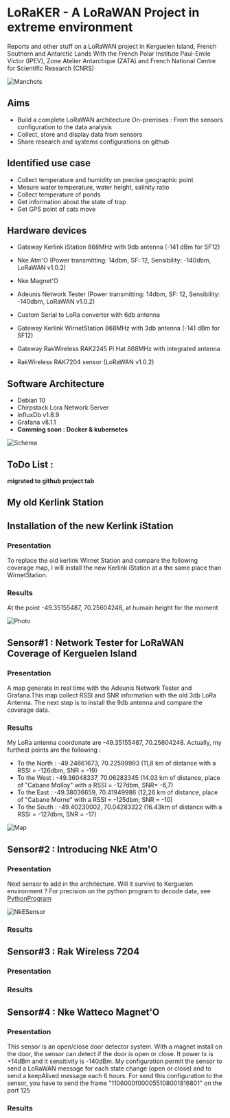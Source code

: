 # LoRaKER - A LoRaWAN Project in extreme environment

Reports and other stuff on a LoRaWAN project in Kerguelen Island, French Southern and Antarctic Lands
With the French Polar Institute Paul-Emile Victor (IPEV), Zone Atelier Antarctique (ZATA) and French National Centre for Scientific Research (CNRS)


![Manchots](./media/intro.JPG)

## Aims

- Build a complete LoRaWAN architecture On-premises : From the sensors configuration to the data analysis
- Collect, store and display data from sensors
- Share research and systems configurations on github

## Identified use case

- Collect temperature and humidity on precise geographic point
- Mesure water temperature, water height, salinity ratio 
- Collect temperature of ponds
- Get information about the state of trap
- Get GPS point of cats move

## Hardware devices

- Gateway Kerlink iStation 868MHz with 9db antenna (-141 dBm for SF12)
- Nke Atm'O (Power transmitting: 14dbm, SF: 12, Sensibility: -140dbm, LoRaWAN v1.0.2)
- Nke Magnet'O
- Adeunis Network Tester (Power transmitting: 14dbm, SF: 12, Sensibility: -140dbm, LoRaWAN v1.0.2)
- Custom Serial to LoRa converter with 6db antenna

- Gateway Kerlink WirnetStation 868MHz with 3db antenna (-141 dBm for SF12)
- Gateway RakWireless RAK2245 Pi Hat 868MHz with integrated antenna
- RakWireless RAK7204 sensor (LoRaWAN v1.0.2)
	
## Software Architecture

- Debian 10
- Chirpstack Lora Network Server
- InfluxDb v1.8.9
- Grafana v8.1.1
- **Comming soon : Docker & kubernetes**

![Schema](./media/schema.jpg)

## ToDo List :

**migrated to github project tab**

## My old Kerlink Station

## Installation of the new Kerlink iStation

### Presentation

To replace the old kerlink Wirnet Station and compare the following coverage map, I will install the new Kerlink iStation at a the same place than WirnetStation.

### Results
At the point -49.35155487, 70.25604248, at humain height for the moment

![Photo](./media/kerlinkistation3.JPG)

## Sensor#1 : Network Tester for LoRaWAN Coverage of Kerguelen Island

### Presentation
A map generate in real time with the Adeunis Network Tester and Grafana.This map collect RSSI and SNR information with the old 3db LoRa Antenna. The next step is to install the 9db antenna and compare the coverage data. 

### Results
My LoRa antenna coordonate are -49.35155487, 70.25604248. Actually, my furthest points are the following : 
 - To the North : -49.24661673, 70.22599993 (11,8 km of distance with a RSSI = -126dbm, SNR = -19)
 - To the West : -49.36048337, 70.06283345 (14.03 km of distance, place of "Cabane Molloy" with a RSSI = -127dbm, SNR= -6,7)
 - To the East : -49.38036659, 70.41949986 (12,26 km of distance, place of "Cabane Morne" with a RSSI = -125dbm, SNR = -10)
 - To the South : -49.40230002, 70.04283322 (16.43km of distance with a RSSI = -127dbm, SNR = -17)

![Map](./media/grafanaLoRaMap4.png)

## Sensor#2 : Introducing NkE Atm'O

### Presentation

Next sensor to add in the architecture. Will it survive to Kerguelen environment ? For precision on the python program to decode data, see [PythonProgram](https://github.com/ClemCrt2/Codec-Report-Batch-Python) 

![NkESensor](./media/CapteurNKEinKerguelen2.jpg)

###  Results

## Sensor#3 : Rak Wireless 7204

### Presentation

### Results

## Sensor#4 : Nke Watteco Magnet'O

### Presentation

This sensor is an open/close door detector system. With a magnet install on the door, the sensor can detect if the door is open or close. It power tx is +14dBm and it sensitivity is -140dBm. 
My configuration permit the sensor to send a LoRaWAN message for each state change (open or close) and to send a keepAlived message each 6 hours. For send this configuration to the sensor, you have to send the frame "1106000f000055108001816801" on the port 125

### Results
